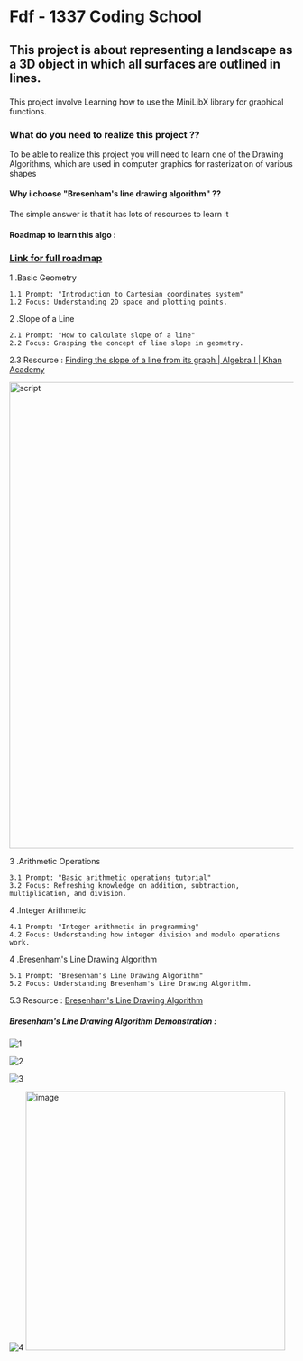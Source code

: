 <h1>Fdf - 1337 Coding School</h1>
<h2><p>This project is about representing a landscape as a 3D object in which all surfaces are outlined in lines.</p></h2>
<p>This project involve Learning how to use the MiniLibX library for graphical functions.</p>
<h3>What do you need to realize this project ??</h3>
<p>To be able to realize this project you will need to learn one of the Drawing Algorithms, which are used in computer graphics for rasterization of various shapes</p>
<h4>Why i choose "Bresenham's line drawing algorithm" ??</h4>
<p>The simple answer is that it has lots of resources to learn it</p>
<h4>Roadmap to learn this algo :</h4>
<h3><a href="https://medium.com/@youbihi129/42-the-network-fdf-fil-de-fer-project-roadmap-464be06d6f15">Link for full roadmap </a></h3>
<p>
  <p>
  1 .Basic Geometry

    1.1 Prompt: "Introduction to Cartesian coordinates system"
    1.2 Focus: Understanding 2D space and plotting points.
  </p>
  <p>
  2 .Slope of a Line

    2.1 Prompt: "How to calculate slope of a line"
    2.2 Focus: Grasping the concept of line slope in geometry.
  2.3 Resource :  <a href="https://www.youtube.com/watch?v=R948Tsyq4vA"> Finding the slope of a line from its graph | Algebra I | Khan Academy </a> 
  </p>
<p><img width="828" alt="script" src="https://github.com/yassineoubihi/Fdf/assets/139509742/44291f18-abec-4ec0-8a8e-d94490923297)"></p>
  <p>
  3 .Arithmetic Operations

    3.1 Prompt: "Basic arithmetic operations tutorial"
    3.2 Focus: Refreshing knowledge on addition, subtraction, multiplication, and division.
  </p>
  <p>
  4 .Integer Arithmetic

    4.1 Prompt: "Integer arithmetic in programming"
    4.2 Focus: Understanding how integer division and modulo operations work.
  </p>
  <p>
  4 .Bresenham's Line Drawing Algorithm

    5.1 Prompt: "Bresenham's Line Drawing Algorithm"
    5.2 Focus: Understanding Bresenham's Line Drawing Algorithm.
  5.3 Resource :  <a href="https://youtu.be/RGB-wlatStc"> Bresenham's Line Drawing Algorithm </a> 
  </p>
</p>
<h5>Bresenham's Line Drawing Algorithm Demonstration :</h5>

![1](https://github.com/yassineoubihi/Fdf/assets/139509742/8abe7729-3fb9-4359-bd86-beb014560ad1)


![2](https://github.com/yassineoubihi/Fdf/assets/139509742/9501475e-b4da-4207-ac1b-85d2b68d1e47)

![3](https://github.com/yassineoubihi/Fdf/assets/139509742/131034bb-8038-45bc-8e63-dc5ed2175a66)

![4](https://github.com/yassineoubihi/Fdf/assets/139509742/a687a2de-b53a-4ec6-9051-aa32e3466bee)
<img width="460" alt="image" src="https://github.com/yassineoubihi/Fdf/assets/139509742/8b03b380-bbdd-4b46-ab54-38be891cd209">

